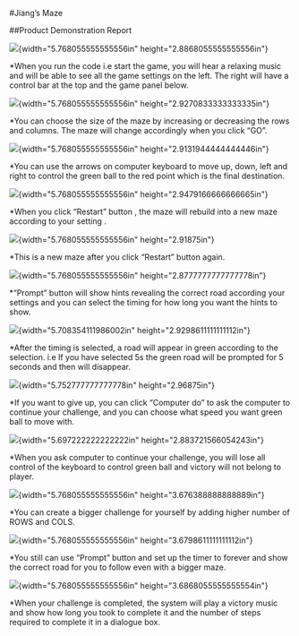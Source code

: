 \#Jiang’s Maze

\#\#Product Demonstration Report

![](media/image1.png){width="5.768055555555556in"
height="2.8868055555555556in"}

\*When you run the code i.e start the game, you will hear a relaxing
music and will be able to see all the game settings on the left. The
right will have a control bar at the top and the game panel below.

![](media/image2.png){width="5.768055555555556in"
height="2.9270833333333335in"}

\*You can choose the size of the maze by increasing or decreasing the
rows and columns. The maze will change accordingly when you click “GO”.

![](media/image3.png){width="5.768055555555556in"
height="2.9131944444444446in"}

\*You can use the arrows on computer keyboard to move up, down, left and
right to control the green ball to the red point which is the final
destination.

![](media/image4.png){width="5.768055555555556in"
height="2.9479166666666665in"}

\*When you click “Restart” button , the maze will rebuild into a new
maze according to your setting .

![](media/image5.png){width="5.768055555555556in" height="2.91875in"}

\*This is a new maze after you click “Restart” button again.

![](media/image6.png){width="5.768055555555556in"
height="2.8777777777777778in"}

\*“Prompt” button will show hints revealing the correct road according
your settings and you can select the timing for how long you want the
hints to show.

![](media/image7.png){width="5.708354111986002in"
height="2.9298611111111112in"}

\*After the timing is selected, a road will appear in green according to
the selection. i.e If you have selected 5s the green road will be
prompted for 5 seconds and then will disappear.

![](media/image8.png){width="5.752777777777778in" height="2.96875in"}

\*If you want to give up, you can click “Computer do” to ask the
computer to continue your challenge, and you can choose what speed you
want green ball to move with.

![](media/image9.png){width="5.697222222222222in"
height="2.883721566054243in"}

\*When you ask computer to continue your challenge, you will lose all
control of the keyboard to control green ball and victory will not
belong to player.

![](media/image10.png){width="5.768055555555556in"
height="3.676388888888889in"}

\*You can create a bigger challenge for yourself by adding higher number
of ROWS and COLS.

![](media/image11.png){width="5.768055555555556in"
height="3.6798611111111112in"}

\*You still can use “Prompt” button and set up the timer to forever and
show the correct road for you to follow even with a bigger maze.

![](media/image12.png){width="5.768055555555556in"
height="3.6868055555555554in"}

\*When your challenge is completed, the system will play a victory music
and show how long you took to complete it and the number of steps
required to complete it in a dialogue box.
